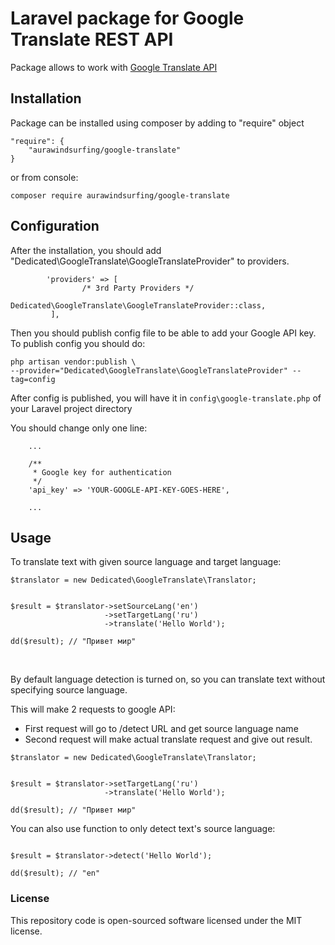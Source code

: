 Laravel package for Google Translate REST API
====================

<!-- 
[![GitHub license](https://img.shields.io/github/license/aurawindsurfing/google-translate.svg)](https://github.com/aurawindsurfing/google-translate/blob/master/LICENSE)
[![GitHub issues](https://img.shields.io/github/issues/aurawindsurfing/google-translate.svg)](https://github.com/aurawindsurfing/google-translate/issues)
 -->


Package allows to work with [Google Translate API](https://cloud.google.com/translate/)

## Installation

Package can be installed using composer by adding to "require" object

```
"require": {
    "aurawindsurfing/google-translate"
}
```

or from console:

```
composer require aurawindsurfing/google-translate
```

## Configuration

After the installation, you should add "Dedicated\GoogleTranslate\GoogleTranslateProvider" to providers.
```
        'providers' => [
                /* 3rd Party Providers */
                Dedicated\GoogleTranslate\GoogleTranslateProvider::class,
         ],
```
Then you should publish config file to be able to add your Google API key.
To publish config you should do:

```
php artisan vendor:publish \
--provider="Dedicated\GoogleTranslate\GoogleTranslateProvider" --tag=config
```

After config is published, you will have it in `config\google-translate.php` of your Laravel project directory


You should change only one line:

```
    ...
    
    /**
     * Google key for authentication
     */
    'api_key' => 'YOUR-GOOGLE-API-KEY-GOES-HERE',
    
    ...

```


## Usage

To translate text with given source language and target language:


```
$translator = new Dedicated\GoogleTranslate\Translator;


$result = $translator->setSourceLang('en')
                     ->setTargetLang('ru')
                     ->translate('Hello World');
                           
dd($result); // "Привет мир"                           
```

<br>


By default language detection is turned on, so you can translate text without specifying source language.

This will make 2 requests to google API:

- First request will go to /detect URL and get source language name
- Second request will make actual translate request and give out result.


```
$translator = new Dedicated\GoogleTranslate\Translator;


$result = $translator->setTargetLang('ru')
                     ->translate('Hello World');
                           
dd($result); // "Привет мир"                           
```

You can also use function to only detect text's source language:


```

$result = $translator->detect('Hello World');

dd($result); // "en"

```


### License

This repository code is open-sourced software licensed under the MIT license.
